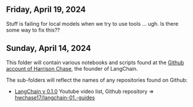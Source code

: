 ## Friday, April 19, 2024

Stuff is failing for local models when we try to use tools ... ugh. Is there some way to fix this??

## Sunday, April 14, 2024

This folder will contain various notebooks and scripts found at the [Github account of Harrison Chase](https://github.com/hwchase17), the founder of LangChain. 

The sub-folders will reflect the names of any repositories found on Github:

* [LangChain v 0.1.0](https://www.youtube.com/playlist?list=PLfaIDFEXuae0gBSJ9T0w7cu7iJZbH3T31) Youtube video list,  Github repository =>  [hwchase17/langchain-01.-guides](https://github.com/hwchase17/langchain-0.1-guides)